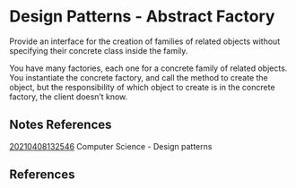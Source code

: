 ---
---
# Design Patterns - Abstract Factory

Provide an interface for the creation of families of related objects
without specifying their concrete class inside the family.

You have many factories, each one for a concrete family of related
objects. You instantiate the concrete factory, and call the method to
create the object, but the responsibility of which object to create is
in the concrete factory, the client doesn’t know.

## Notes References

[20210408132546](/notes/20210408132546) Computer Science - Design patterns

## References
